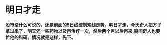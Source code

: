 明日才走
====

			

**股市没什么可说的，还是前面的5日线控制短线走势。明日才走，今天奇人把方子拿过来了，明天还一些药物以及再治疗一次，然后两个月以后再来,期间奇人也要忙他的科研。情况就是这样，先下。**

